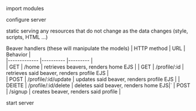 import modules

configure server

static serving
	any resources that do not change as the data changes 
	(style, scripts, HTML ...)

Beaver handlers   (these will manipulate the models)
|  HTTP method  |  URL | Behavior  |  
|------------- |---------- |--------- |  
|  GET  | /home | retrieves beavers, renders home EJS |
| GET |  /profile/:id  | retrieves said beaver, renders profile EJS  |  
| POST | /profile/:id/update |  updates said beaver, renders profile EJS |
| DElETE | /profile/:id/delete |  deletes said beaver, renders home EJS|` 
| POST | /signup  | creates beaver, renders said profile   |  

start server
